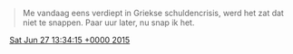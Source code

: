 > Me vandaag eens verdiept in Griekse schuldencrisis, werd het zat dat niet te snappen\. Paar uur later, nu snap ik het\.

<img src="../../media/tweet.ico" width="12" /> [Sat Jun 27 13:34:15 +0000 2015](https://twitter.com/DromerDenker/status/614788835856269313)